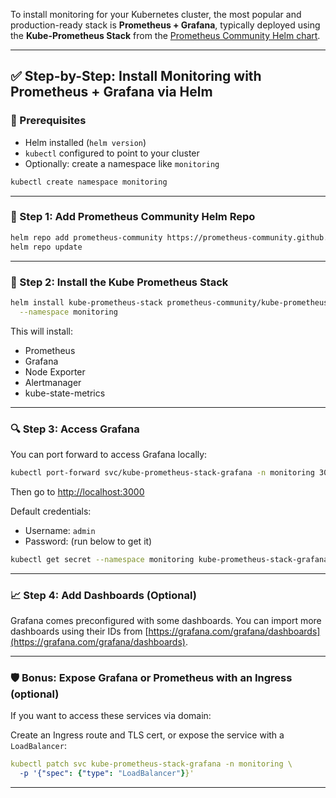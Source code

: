 To install monitoring for your Kubernetes cluster, the most popular and production-ready stack is **Prometheus + Grafana**, typically deployed using the **Kube-Prometheus Stack** from the [Prometheus Community Helm chart](https://github.com/prometheus-community/helm-charts/tree/main/charts/kube-prometheus-stack).

---

## ✅ Step-by-Step: Install Monitoring with Prometheus + Grafana via Helm

### 🧩 Prerequisites

* Helm installed (`helm version`)
* `kubectl` configured to point to your cluster
* Optionally: create a namespace like `monitoring`

```bash
kubectl create namespace monitoring
```

---

### 🚀 Step 1: Add Prometheus Community Helm Repo

```bash
helm repo add prometheus-community https://prometheus-community.github.io/helm-charts
helm repo update
```

---

### 🚀 Step 2: Install the Kube Prometheus Stack

```bash
helm install kube-prometheus-stack prometheus-community/kube-prometheus-stack \
  --namespace monitoring
```

This will install:

* Prometheus
* Grafana
* Node Exporter
* Alertmanager
* kube-state-metrics

---

### 🔍 Step 3: Access Grafana

You can port forward to access Grafana locally:

```bash
kubectl port-forward svc/kube-prometheus-stack-grafana -n monitoring 3000:80
```

Then go to [http://localhost:3000](http://localhost:3000)

Default credentials:

* Username: `admin`
* Password: (run below to get it)

```bash
kubectl get secret --namespace monitoring kube-prometheus-stack-grafana -o jsonpath="{.data.admin-password}" | base64 -d
```

---

### 📈 Step 4: Add Dashboards (Optional)

Grafana comes preconfigured with some dashboards. You can import more dashboards using their IDs from [https://grafana.com/grafana/dashboards](https://grafana.com/grafana/dashboards).

---

### 🛡️ Bonus: Expose Grafana or Prometheus with an Ingress (optional)

If you want to access these services via domain:

Create an Ingress route and TLS cert, or expose the service with a `LoadBalancer`:

```yaml
kubectl patch svc kube-prometheus-stack-grafana -n monitoring \
  -p '{"spec": {"type": "LoadBalancer"}}'
```

---


